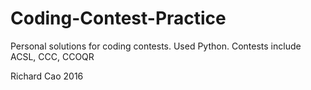 # Coding-Contest-Practice

Personal solutions for coding contests. Used Python.
Contests include ACSL, CCC, CCOQR

Richard Cao 2016
